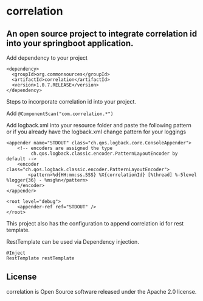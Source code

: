 # correlation

## An open source project to integrate correlation id into your springboot application.

Add dependency to your project

```
<dependency>
  <groupId>org.commonsources</groupId>
  <artifactId>correlation</artifactId>
  <version>1.0.7.RELEASE</version>
</dependency>
```

Steps to incorporate correlation id into your project.

Add ```@ComponentScan("com.correlation.*")```

Add logback.xml into your resource folder and paste the following pattern 
or if you already have the logback.xml change pattern for your loggings

<configuration>

    <appender name="STDOUT" class="ch.qos.logback.core.ConsoleAppender">
        <!-- encoders are assigned the type
             ch.qos.logback.classic.encoder.PatternLayoutEncoder by default -->
        <encoder class="ch.qos.logback.classic.encoder.PatternLayoutEncoder">
            <pattern>%d{HH:mm:ss.SSS} %X{correlationId} [%thread] %-5level %logger{36} - %msg%n</pattern>
        </encoder>
    </appender>

    <root level="debug">
        <appender-ref ref="STDOUT" />
    </root>
</configuration>

This project also has the configuration to append correlation id for rest template.

RestTemplate can be used via Dependency injection.

```
@Inject
RestTemplate restTemplate
```

## License
correlation is Open Source software released under the Apache 2.0 license.

